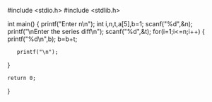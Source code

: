 #include <stdio.h>
#include <stdlib.h>

int main()
{
    printf("Enter  n\n");
    int i,n,t,a[5],b=1;
    scanf("%d",&n);
   printf("\nEnter the series diff\n");
   scanf("%d",&t);
   for(i=1;i<=n;i++)
   {
       printf("%d\n",b);
       b=b+t;

       printf("\n");
   }


    return 0;
}
